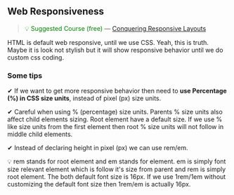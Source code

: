 ## Web Responsiveness

> <font color="green">💡 Suggested Course (free) </font> — [Conquering Responsive Layouts](https://courses.kevinpowell.co/view/courses/conquering-responsive-layouts)

HTML is default web responsive, until we use CSS. Yeah, this is truth. Maybe it is look not stylish but it will show responsive behavior until we do custom css coding. 

### Some tips 

✔ If we want to get more responsive behavior then need to **use Percentage (%) in CSS size units**, instead of pixel (px) size units. 

✔ Careful when using % (percentage) size units. Parents % size units also affect child elements sizing. Root element have a default size. If we use % like size units from the first element then root % size units will not follow in middle child elements. 

✔ Instead of declaring height in pixel (px) we can use rem/em. 

💡 rem stands for root element and em stands for element. em is simply font size relevant element which is follow it's size from parent and rem is simply root element. The both default font size is 16px. If we use 1rem/1em without customizing the default font size then 1rem/em is actually 16px. 




